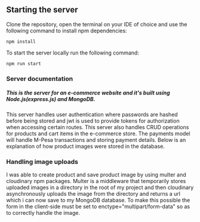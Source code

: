 ## Starting the server
Clone the repository, open the terminal on your IDE of choice and use the following command to install npm dependencies:

`npm install`

To start the server locally run the following command:

`npm run start`

### Server documentation
##### This is the server for an e-commerce website and it's built using Node.js(express.js) and MongoDB.
This server handles user authentication where passwords are hashed before being stored and jwt is used to provide tokens for authorization when accessing certain routes.
This server also handles CRUD operations for products and cart items in the e-commerce store. The payments model will handle M-Pesa transactions and storing payment details. Below is an explanation of how product images were stored in the database.


### Handling image uploads
I was able to create product and save product image by using multer and cloudinary npm packages. Multer is a middleware that temporarily stores uploaded images in a directory in the root of my project and then cloudinary asynchronously uploads the image from the directory and returns a url which i can now save to my MongoDB database. To make this possible the form in the client-side must be set to enctype="multipart/form-data" so as to correctly handle the image.